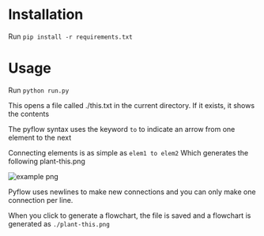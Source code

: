 # Installation
Run `pip install -r requirements.txt`

# Usage
Run `python run.py`

This opens a file called ./this.txt in the current directory. 
If it exists, it shows the contents

The pyflow syntax uses the keyword `to` to indicate an arrow from one element to the next

Connecting elements is as simple as `elem1 to elem2`
Which generates the following plant-this.png

![example png](https://github.com/camfairchild/pyflow/blob/main/example.png?raw=true)

Pyflow uses newlines to make new connections and you can only make one connection per line.

When you click to generate a flowchart, 
the file is saved and a flowchart is generated as `./plant-this.png`

